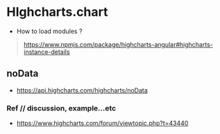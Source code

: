 # HIghcharts.chart
- How to load modules ? 
> https://www.npmjs.com/package/highcharts-angular#highcharts-instance-details
## noData
- https://api.highcharts.com/highcharts/noData
### Ref // discussion, example...etc
- https://www.highcharts.com/forum/viewtopic.php?t=43440
